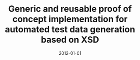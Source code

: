 ---
abstract: ''
authors:
- Dominik Schmelz
date: '2012-01-01'
featured: false
links:
- name: Publik
  url: https://publik.tuwien.ac.at/showentry.php?ID=215656&lang=2
publication_types:
- '7'
publishDate: '2012-01-01'
title: Generic and reusable proof of concept implementation for automated test data
  generation based on XSD
url_pdf: ''
---